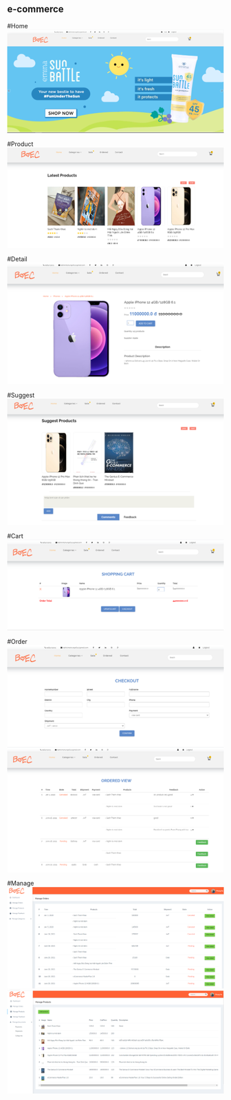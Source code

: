 ## e-commerce
#Home
![alt text](https://github.com/PhungHaThiKim/e-commerce/blob/main/imagedemo/home.PNG?raw=true)

#Product
![alt text](https://github.com/PhungHaThiKim/e-commerce/blob/main/imagedemo/product.PNG?raw=true)

#Detail
![alt text](https://github.com/PhungHaThiKim/e-commerce/blob/main/imagedemo/detail.PNG?raw=true)

#Suggest
![alt text](https://github.com/PhungHaThiKim/e-commerce/blob/main/imagedemo/suggest.PNG?raw=true)

#Cart
![alt text](https://github.com/PhungHaThiKim/e-commerce/blob/main/imagedemo/cart.PNG?raw=true)

#Order
![alt text](https://github.com/PhungHaThiKim/e-commerce/blob/main/imagedemo/checkout.PNG?raw=true)
![alt text](https://github.com/PhungHaThiKim/e-commerce/blob/main/imagedemo/orderview.PNG?raw=true)

#Manage
![alt text](https://github.com/PhungHaThiKim/e-commerce/blob/main/imagedemo/manageorder.PNG?raw=true)
![alt text](https://github.com/PhungHaThiKim/e-commerce/blob/main/imagedemo/manageproduct.PNG?raw=true)
